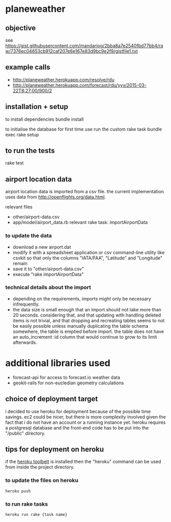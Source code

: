 # planeweather
## objective
see https://gist.githubusercontent.com/mandarjog/2bba8a7e2540fbd77bb4/raw/7376ec04653cb912caf207e6e167e83d9bc9e2f9/gistfile1.txt

## example calls
* http://planeweather.herokuapp.com/resolve/rdu
* http://planeweather.herokuapp.com/forecast/rdu/yyv/2015-03-22T8:27:00/900/2

## installation + setup
to install dependencies
    bundle install

to initialise the database for first time use run the custom rake task
    bundle exec rake setup

## to run the tests
rake test

## airport location data
airport location data is imported from a csv file.
the current implementation uses data from http://openflights.org/data.html.

relevant files
  * other/airport-data.csv
  * app/model/airport_data.rb
relevant rake task: importAirportData

### to update the data
- download a new airport.dat
- modify it with a spreadsheet application or csv command-line utility like csvkit so that only the columns "IATA/FAA", "Latitude" and "Longitude" remain
- save it to "other/airport-data.csv"
- execute "rake importAirportData"

### technical details about the import
* depending on the requirements, imports might only be necessary infrequently.
* the data size is small enough that an import should not take more than 20 seconds.
considering that, and that updating with handling deleted items is not trivial, and that dropping and recreating tables seems to not be easily possible unless manually duplicating the table schema somewhere, the table is emptied before import.
the table does not have an auto_increment :id column that would continue to grow to its limit afterwards.

# additional libraries used
* forecast-api for access to forecast.io weather data
* geokit-rails for non-eucledian geometry calculations

## choice of deployment target
i decided to use heroku for deployment because of the possible time savings. ec2 could be nicer, but there is more complexity involved given the fact that i do not have an account or a running instance yet.
heroku requires a postgresql database and the front-end code has to be put into the "/public" directory.

## tips for deployment on heroku
if the [heroku toolbelt](https://toolbelt.heroku.com/) is installed then the "heroku" command can be used from inside the project directory.

### to update the files on heroku
    heroku push

### to run rake tasks
    heroku run rake {task name}
